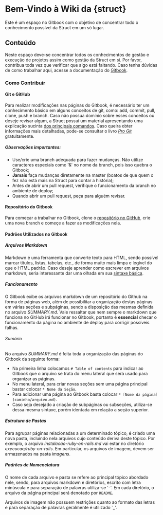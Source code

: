 # Bem-Vindo à Wiki da {struct}

Este é um espaço no Gitbook com o objetivo de concentrar todo o conhecimento possível da Struct em um só lugar.

## Conteúdo

Neste espaço deve-se concentrar todos os conhecimentos de gestão e execução de projetos assim como gestão da Struct em si. Por favor, contribua toda vez que verificar que algo está faltando. Caso tenha dúvidas de como trabalhar aqui, acesse a documentação do [Gitbook](https://docs.gitbook.com/content-editing).

### Como Contribuir

#### Git e GitHub

Para realizar modificações nas páginas do Gitbook, é necessário ter um conhecimento básico em alguns conceitos de git, como: add, commit, pull, clone, push e branch. Caso não possua domínio sobre esses conceitos ou deseje revisar algum, a Struct possui um material apresentando uma explicação sucinta [dos principais comandos](https://drive.google.com/file/d/1tH0LaDnD14pHnqq4cymkAjvYX5wkVrCs/view?usp=sharing). Caso queira obter informações mais detalhadas, pode-se consultar o livro *[Pro Git](https://git-scm.com/book/en/v2)* gratuitamente.

##### Observações importantes:

- Use/crie uma branch adequada para fazer mudanças. Não utilize caracteres especiais como '&' no nome da branch, pois isso quebra o Gitbook;
- **Jamais** faça mudanças diretamente na master \(boatos de que quem o fez não está mais na Struct para contar a história\);
- Antes de abrir um pull request, verifique o funcionamento da branch no ambiente de deploy;
- Quando abrir um pull request, peça para alguém revisar.

#### Repositório do Gitbook

Para começar a trabalhar no Gitbook, clone o [repositório no GitHub](https://github.com/StructEC/gitbook/), crie uma nova branch e começe a fazer as modificações nela.

#### Padrões Utilizados no Gitbook

##### Arquivos Markdown

Markdown é uma ferramenta que converte texto para HTML, sendo possível marcar títulos, listas, tabelas, etc., de forma muito mais limpa e legível do que o HTML padrão. Caso deseje aprender como escrever em arquivos markdown, seria interessante dar uma olhada em sua [sintaxe básica](guia-markdown.md).

##### Funcionamento

O Gitbook exibe os arquivos markdown de um repositório do Github na forma de páginas web, além de possibilitar a organização destas páginas em várias seções e subpáginas, sendo a disposição das mesmas definida no arquivo *SUMMARY.md*. Vale ressaltar que nem sempre o markdown que funciona no GitHub irá funcionar no Gitbook, portanto é **essencial** checar o funcionamento da página no ambiente de deploy para corrigir possíveis falhas.

###### Sumário

No arquivo *SUMMARY.md* é feita toda a organização das páginas do Gitbook da seguinte forma:  
* Na primeira linha colocamos `# Table of contents` para indicar ao Gitbook que o arquivo se trata do menu lateral que será usado para organizar as páginas.  
* No menu lateral, para criar novas seções sem uma página principal bastar colocar `* Nome da Seção`.
* Para adicionar uma página ao Gitbook basta colocar `* [Nome da página](caminho/arquivo.md)`.
* Caso seja desejado a criação de subpáginas ou subseções, utiliza-se dessa mesma sintaxe, porém identada em relação a seção superior.

##### Estrutura de Pastas

Para agrupar páginas relacionadas a um determinado tópico, é criado uma nova pasta, incluindo nela arquivos cujo conteúdo deriva deste tópico. Por exemplo, o arquivo *instalacao-ruby-on-rails.md* vai estar no diretório *execucao/ruby-on-rails*. Em particular, os arquivos de imagem, devem ser armazenados na pasta *imagens*.

##### Padrões de Nomenclatura

O nome de cada arquivo e pasta se refere ao principal tópico abordado nele, sendo, para arquivos markdown e diretórios, escrito com letra minúscula e para separação de palavras utiliza-se '-'. Em cada diretório, o arquivo da página principal será denotado por `README`.

Arquivos de imagem não possuem restrições quanto ao formato das letras e para separação de palavras geralmente é utilizado '_'.
